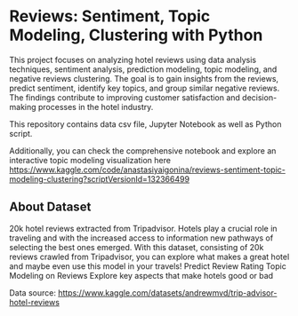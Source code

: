 # Reviews: Sentiment, Topic Modeling, Clustering with Python

This project focuses on analyzing hotel reviews using data analysis techniques, sentiment analysis, prediction modeling, topic modeling, and negative reviews clustering. The goal is to gain insights from the reviews, predict sentiment, identify key topics, and group similar negative reviews. The findings contribute to improving customer satisfaction and decision-making processes in the hotel industry.

This repository contains data csv file, Jupyter Notebook as well as Python script.

Additionally, you can check the comprehensive notebook and explore an interactive topic modeling visualization here https://www.kaggle.com/code/anastasiyaigonina/reviews-sentiment-topic-modeling-clustering?scriptVersionId=132366499 

## About Dataset

20k hotel reviews extracted from Tripadvisor.
Hotels play a crucial role in traveling and with the increased access to information new pathways of selecting the best ones emerged. With this dataset, consisting of 20k reviews crawled from Tripadvisor, you can explore what makes a great hotel and maybe even use this model in your travels!
Predict Review Rating
Topic Modeling on Reviews
Explore key aspects that make hotels good or bad

Data source: https://www.kaggle.com/datasets/andrewmvd/trip-advisor-hotel-reviews 
